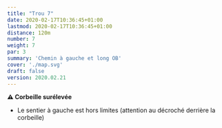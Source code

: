 ```yaml
---
title: "Trou 7"
date: 2020-02-17T10:36:45+01:00
lastmod: 2020-02-17T10:36:45+01:00
distance: 120m
number: 7
weight: 7
par: 3
summary: 'Chemin à gauche et long OB'
cover: './map.svg'
draft: false
version: 2020.02.21
---
```


__⚠️ Corbeille surélevée__

 - Le sentier à gauche est hors limites (attention au décroché derrière la corbeille)


